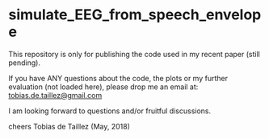 # simulate_EEG_from_speech_envelope


This repository is only for publishing the code used in my recent paper (still pending). 

If you have ANY questions about the code, the plots or my further evaluation (not loaded here), please drop me an email at:
tobias.de.taillez@gmail.com

I am looking forward to questions and/or fruitful discussions.

cheers
Tobias de Taillez
(May, 2018)